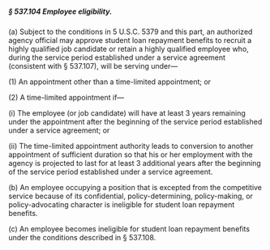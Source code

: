 ##### § 537.104 Employee eligibility. #####

(a) Subject to the conditions in 5 U.S.C. 5379 and this part, an authorized agency official may approve student loan repayment benefits to recruit a highly qualified job candidate or retain a highly qualified employee who, during the service period established under a service agreement (consistent with § 537.107), will be serving under—

(1) An appointment other than a time-limited appointment; or

(2) A time-limited appointment if—

(i) The employee (or job candidate) will have at least 3 years remaining under the appointment after the beginning of the service period established under a service agreement; or

(ii) The time-limited appointment authority leads to conversion to another appointment of sufficient duration so that his or her employment with the agency is projected to last for at least 3 additional years after the beginning of the service period established under a service agreement.

(b) An employee occupying a position that is excepted from the competitive service because of its confidential, policy-determining, policy-making, or policy-advocating character is ineligible for student loan repayment benefits.

(c) An employee becomes ineligible for student loan repayment benefits under the conditions described in § 537.108.